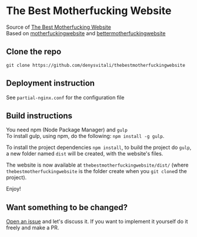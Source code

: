 # The Best Motherfucking Website
Source of [The Best Motherfucking Website](https://thebestmotherfucking.website)  
Based on [motherfuckingwebsite](http://motherfuckingwebsite.com/) and [bettermotherfuckingwebsite](http://bettermotherfuckingwebsite.com/)

## Clone the repo
`git clone https://github.com/denysvitali/thebestmotherfuckingwebsite`

## Deployment instruction
See `partial-nginx.conf` for the configuration file  
## Build instructions
You need npm (Node Package Manager) and `gulp`  
To install gulp, using npm, do the following: `npm install -g gulp`.  

To install the project dependencies `npm install`, to build the project do `gulp`, a new folder named `dist` will be created, with the website's files.

The website is now available at `thebestmotherfuckingwebsite/dist/` (where `thebestmotherfuckingwebsite` is the folder create when you `git clone`d the project).  

Enjoy!

## Want something to be changed?
[Open an issue](https://github.com/denysvitali/thebestmotherfuckingwebsite/issues) and let's discuss it. If you want to implement it yourself do it freely and make a PR.
